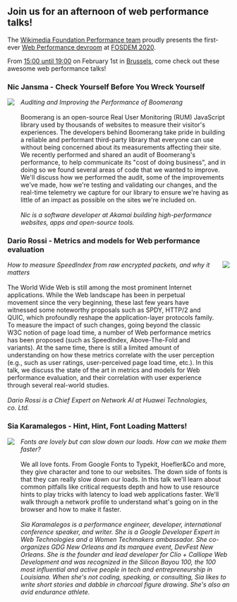 ## Join us for an afternoon of web performance talks!

The [Wikimedia Foundation Performance team](https://www.mediawiki.org/wiki/Wikimedia_Performance_Team) proudly presents the first-ever [Web Performance devroom](https://fosdem.org/2020/schedule/track/web_performance/) at [FOSDEM 2020](https://fosdem.org/2020/).

From [15:00 until 19:00](https://fosdem.org/2020/schedule/track/web_performance/) on February 1st in [Brussels](https://fosdem.org/2020/practical/transportation/), come check out these awesome web performance talks!

### Nic Jansma - Check Yourself Before You Wreck Yourself

<div style="display: grid; column-gap: 1em;">
<div style="grid-column-start: 1;">  
<img class="speaker"  src="https://fosdem.org/2020/schedule/speaker/nic_jansma/68dbe48424f9ca23a1a03bad4aec643c9f69a0085fafe6909fe70f5b6838308a.jpg">
  </div>
  <div style="grid-column-start: 2;">   
    <i>Auditing and Improving the Performance of Boomerang</i><br><br>
Boomerang is an open-source Real User Monitoring (RUM) JavaScript library used by thousands of websites to measure their visitor's experiences. The developers behind Boomerang take pride in building a reliable and performant third-party library that everyone can use without being concerned about its measurements affecting their site. We recently performed and shared an audit of Boomerang's performance, to help communicate its "cost of doing business", and in doing so we found several areas of code that we wanted to improve. We'll discuss how we performed the audit, some of the improvements we've made, how we're testing and validating our changes, and the real-time telemetry we capture for our library to ensure we're having as little of an impact as possible on the sites we're included on.<br><br>
    <i>Nic is a software developer at Akamai building high-performance websites, apps and open-source tools.</i>
</div>
</div>

### Dario Rossi - Metrics and models for Web performance evaluation

<div style="display: grid; column-gap: 1em;">
  <div style="grid-column-start: 1;">   
    <i>How to measure SpeedIndex from raw encrypted packets, and why it matters</i><br><br>
The World Wide Web is still among the most prominent Internet applications. While the Web landscape has been in perpetual movement since the very beginning, these last few years have witnessed some noteworthy proposals such as SPDY, HTTP/2 and QUIC, which profoundly reshape the application-layer protocols family. To measure the impact of such changes, going beyond the classic W3C notion of page load time, a number of Web performance metrics has been proposed (such as SpeedIndex, Above-The-Fold and variants). At the same time, there is still a limited amount of understanding on how these metrics correlate with the user perception (e.g., such as user ratings, user-perceived page load time, etc.). In this talk, we discuss the state of the art in metrics and models for Web performance evaluation, and their correlation with user experience through several real-world studies.<br><br>
    <i>Dario Rossi is a Chief Expert on Network AI at Huawei Technologies, co. Ltd.</i>
</div>
<div style="grid-column-start: 2;">  
<img class="speaker"  src="https://fosdem.org/2020/schedule/speaker/dario_rossi/aff2fa895211a17ad83ee0094e845dbad0ef45da80f6ff903b9a6dd2b1e87903.png">
  </div>
</div>

### Sia Karamalegos - Hint, Hint, Font Loading Matters!

<div style="display: grid; column-gap: 1em;">
<div style="grid-column-start: 1;">  
<img class="speaker"  src="https://fosdem.org/2020/schedule/speaker/sia_karamalegos/311e566ba03f332d8846ca2e790996152a00cad783e6f30151ccf76327239b59.jpg">
  </div>
  <div style="grid-column-start: 2;">   
    <i>Fonts are lovely but can slow down our loads. How can we make them faster?</i><br><br>
We all love fonts. From Google Fonts to Typekit, Hoefler&Co and more, they give character and tone to our websites. The down side of fonts is that they can really slow down our loads. In this talk we'll learn about common pitfalls like critical requests depth and how to use resource hints to play tricks with latency to load web applications faster. We'll walk through a network profile to understand what's going on in the browser and how to make it faster.<br><br>
    <i>Sia Karamalegos is a performance engineer, developer, international conference speaker, and writer. She is a Google Developer Expert in Web Technologies and a Women Techmakers ambassador. She co-organizes GDG New Orleans and its marquee event, DevFest New Orleans. She is the founder and lead developer for Clio + Calliope Web Development and was recognized in the Silicon Bayou 100, the 100 most influential and active people in tech and entrepreneurship in Louisiana. When she's not coding, speaking, or consulting, Sia likes to write short stories and dabble in charcoal figure drawing. She's also an avid endurance athlete.</i>
</div>
</div>
